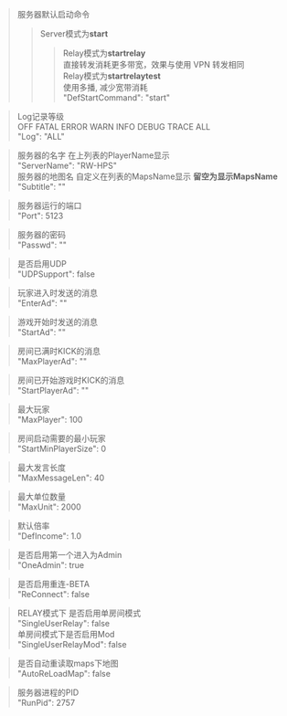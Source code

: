 > 服务器默认启动命令  
>> Server模式为**start**  
>>> Relay模式为**startrelay**  
>>> 直接转发消耗更多带宽，效果与使用 VPN 转发相同  
>>> Relay模式为**startrelaytest**  
>>> 使用多播, 减少宽带消耗  
"DefStartCommand": "start"  

> Log记录等级  
> OFF FATAL ERROR WARN INFO DEBUG TRACE ALL  
"Log": "ALL"  

> 服务器的名字 在上列表的PlayerName显示  
"ServerName": "RW-HPS"  
> 服务器的地图名 自定义在列表的MapsName显示 **留空为显示MapsName**  
"Subtitle": ""  

> 服务器运行的端口  
"Port": 5123  

> 服务器的密码  
"Passwd": ""  

> 是否启用UDP  
"UDPSupport": false  

> 玩家进入时发送的消息  
"EnterAd": ""  

> 游戏开始时发送的消息  
"StartAd": ""  

> 房间已满时KICK的消息  
"MaxPlayerAd": ""  

> 房间已开始游戏时KICK的消息  
"StartPlayerAd": ""  

> 最大玩家  
"MaxPlayer": 100  

> 房间启动需要的最小玩家  
"StartMinPlayerSize": 0  

> 最大发言长度  
"MaxMessageLen": 40  

> 最大单位数量  
"MaxUnit": 2000  

> 默认倍率  
"DefIncome": 1.0  

> 是否启用第一个进入为Admin  
"OneAdmin": true  

> 是否启用重连-BETA  
"ReConnect": false

> RELAY模式下 是否启用单房间模式  
"SingleUserRelay": false  
> 单房间模式下是否启用Mod  
"SingleUserRelayMod": false

> 是否自动重读取maps下地图  
"AutoReLoadMap": false

> 服务器进程的PID  
"RunPid": 2757